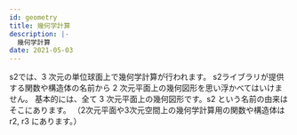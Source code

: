 ```yaml
---
id: geometry
title: 幾何学計算
description: |-
  幾何学計算
date: 2021-05-03
---
```


s2では、3 次元の単位球面上で幾何学計算が行われます。 s2ライブラリが提供する関数や構造体の名前から 2 次元平面上の幾何図形を思い浮かべてはいけません。 基本的には、全て 3 次元平面上の幾何図形です。s2 という名前の由来はそこにあります。 （2次元平面や3次元空間上の幾何学計算用の関数や構造体はr2, r3 にあります。）
